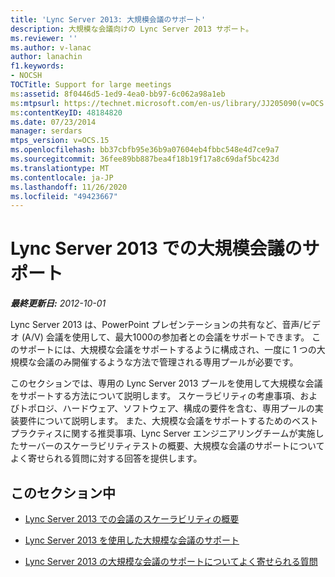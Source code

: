 ```yaml
---
title: 'Lync Server 2013: 大規模会議のサポート'
description: 大規模な会議向けの Lync Server 2013 サポート。
ms.reviewer: ''
ms.author: v-lanac
author: lanachin
f1.keywords:
- NOCSH
TOCTitle: Support for large meetings
ms:assetid: 8f0446d5-1ed9-4ea0-bb97-6c062a98a1eb
ms:mtpsurl: https://technet.microsoft.com/en-us/library/JJ205090(v=OCS.15)
ms:contentKeyID: 48184820
ms.date: 07/23/2014
manager: serdars
mtps_version: v=OCS.15
ms.openlocfilehash: bb37cbfb95e36b9a07604eb4fbbc548e4d7ce9a7
ms.sourcegitcommit: 36fee89bb887bea4f18b19f17a8c69daf5bc423d
ms.translationtype: MT
ms.contentlocale: ja-JP
ms.lasthandoff: 11/26/2020
ms.locfileid: "49423667"
---
```

# <a name="support-for-large-meetings-in-lync-server-2013"></a>Lync Server 2013 での大規模会議のサポート

<div data-xmlns="http://www.w3.org/1999/xhtml">

<div class="topic" data-xmlns="http://www.w3.org/1999/xhtml" data-msxsl="urn:schemas-microsoft-com:xslt" data-cs="https://msdn.microsoft.com/">

<div data-asp="https://msdn2.microsoft.com/asp">



</div>

<div id="mainSection">

<div id="mainBody">

<span> </span>

_**最終更新日:** 2012-10-01_

Lync Server 2013 は、PowerPoint プレゼンテーションの共有など、音声/ビデオ (A/V) 会議を使用して、最大1000の参加者との会議をサポートできます。 このサポートには、大規模な会議をサポートするように構成され、一度に 1 つの大規模な会議のみ開催するような方法で管理される専用プールが必要です。

このセクションでは、専用の Lync Server 2013 プールを使用して大規模な会議をサポートする方法について説明します。 スケーラビリティの考慮事項、およびトポロジ、ハードウェア、ソフトウェア、構成の要件を含む、専用プールの実装要件について説明します。 また、大規模な会議をサポートするためのベストプラクティスに関する推奨事項、Lync Server エンジニアリングチームが実施したサーバーのスケーラビリティテストの概要、大規模な会議のサポートについてよく寄せられる質問に対する回答を提供します。

<div>

## <a name="in-this-section"></a>このセクション中

  - [Lync Server 2013 での会議のスケーラビリティの概要](lync-server-2013-conferencing-scalability-overview.md)

  - [Lync Server 2013 を使用した大規模な会議のサポート](lync-server-2013-supporting-large-meetings.md)

  - [Lync Server 2013 の大規模な会議のサポートについてよく寄せられる質問](lync-server-2013-large-meeting-support-faq.md)

</div>

</div>

<span> </span>

</div>

</div>

</div>

